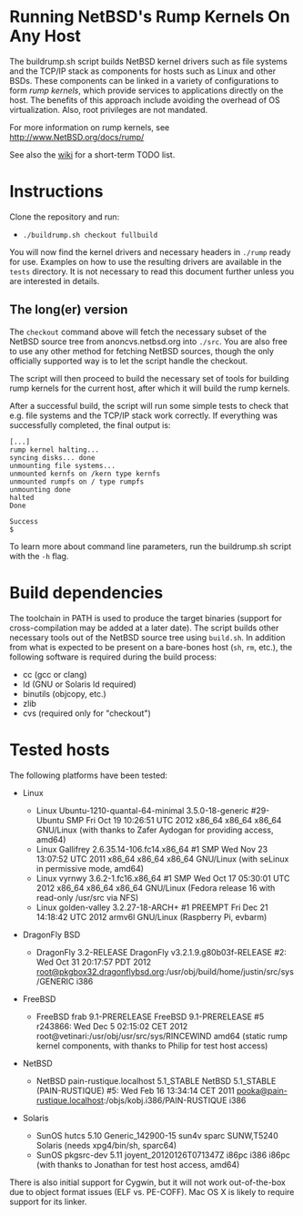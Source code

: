 Running NetBSD's Rump Kernels On Any Host
=========================================

The buildrump.sh script builds NetBSD kernel drivers such as file systems
and the TCP/IP stack as components for hosts such as Linux and other BSDs.
These components can be linked in a variety of configurations to form
*rump kernels*, which provide services to applications directly on
the host.  The benefits of this approach include avoiding the overhead
of OS virtualization.  Also, root privileges are not mandated.

For more information on rump kernels, see http://www.NetBSD.org/docs/rump/

See also the [wiki](http://github.com/anttikantee/buildrump.sh/wiki/TODO) for
a short-term TODO list.


Instructions
============

Clone the repository and run:

- `./buildrump.sh checkout fullbuild`

You will now find the kernel drivers and necessary headers in `./rump`
ready for use.  Examples on how to use the resulting drivers are available
in the `tests` directory.  It is not necessary to read this document
further unless you are interested in details.


The long(er) version
--------------------

The `checkout` command above will fetch the necessary subset of the
NetBSD source tree from anoncvs.netbsd.org into `./src`.  You are also
free to use any other method for fetching NetBSD sources, though the
only officially supported way is to let the script handle the checkout.

The script will then proceed to build the necessary set of tools for
building rump kernels for the current host, after which it will build
the rump kernels.

After a successful build, the script will run some simple tests to
check that e.g. file systems and the TCP/IP stack work correctly.
If everything was successfully completed, the final output is:

	[...]
	rump kernel halting...
	syncing disks... done
	unmounting file systems...
	unmounted kernfs on /kern type kernfs
	unmounted rumpfs on / type rumpfs
	unmounting done
	halted
	Done
	
	Success
	$ 

To learn more about command line parameters, run the buildrump.sh
script with the `-h` flag.


Build dependencies
==================

The toolchain in PATH is used to produce the target binaries (support
for cross-compilation may be added at a later date).  The script builds
other necessary tools out of the NetBSD source tree using `build.sh`.
In addition from what is expected to be present on a bare-bones host
(`sh`, `rm`, etc.), the following software is required during the build
process:

- cc (gcc or clang)
- ld (GNU or Solaris ld required)
- binutils (objcopy, etc.)
- zlib
- cvs (required only for "checkout")


Tested hosts
============

The following platforms have been tested:

- Linux
    - Linux Ubuntu-1210-quantal-64-minimal 3.5.0-18-generic #29-Ubuntu SMP Fri Oct 19 10:26:51 UTC 2012 x86_64 x86_64 x86_64 GNU/Linux (with thanks to Zafer Aydogan for providing access, amd64)
    - Linux Gallifrey 2.6.35.14-106.fc14.x86_64 #1 SMP Wed Nov 23 13:07:52 UTC 2011 x86_64 x86_64 x86_64 GNU/Linux (with seLinux in permissive mode, amd64)
    - Linux vyrnwy 3.6.2-1.fc16.x86_64 #1 SMP Wed Oct 17 05:30:01 UTC 2012 x86_64 x86_64 x86_64 GNU/Linux (Fedora release 16 with read-only /usr/src via NFS)
    - Linux golden-valley 3.2.27-18-ARCH+ #1 PREEMPT Fri Dec 21 14:18:42 UTC 2012 armv6l GNU/Linux (Raspberry Pi, evbarm)

- DragonFly BSD
    - DragonFly  3.2-RELEASE DragonFly v3.2.1.9.g80b03f-RELEASE #2: Wed Oct 31 20:17:57 PDT 2012     root@pkgbox32.dragonflybsd.org:/usr/obj/build/home/justin/src/sys/GENERIC  i386

- FreeBSD
    - FreeBSD frab 9.1-PRERELEASE FreeBSD 9.1-PRERELEASE #5 r243866: Wed Dec  5 02:15:02 CET 2012     root@vetinari:/usr/obj/usr/src/sys/RINCEWIND  amd64 (static rump kernel components, with thanks to Philip for test host access)

- NetBSD
    - NetBSD pain-rustique.localhost 5.1_STABLE NetBSD 5.1_STABLE (PAIN-RUSTIQUE) #5: Wed Feb 16 13:34:14 CET 2011  pooka@pain-rustique.localhost:/objs/kobj.i386/PAIN-RUSTIQUE i386

- Solaris
    - SunOS hutcs 5.10 Generic_142900-15 sun4v sparc SUNW,T5240 Solaris (needs xpg4/bin/sh, sparc64)
    - SunOS pkgsrc-dev 5.11 joyent_20120126T071347Z i86pc i386 i86pc (with thanks to Jonathan for test host access, amd64)

There is also initial support for Cygwin, but it will not work
out-of-the-box due to object format issues (ELF vs. PE-COFF).
Mac OS X is likely to require support for its linker.
